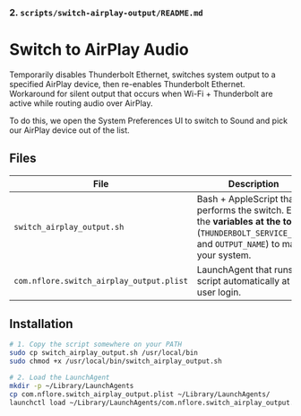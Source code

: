 ### 2. `scripts/switch-airplay-output/README.md`

# Switch to AirPlay Audio

Temporarily disables Thunderbolt Ethernet, switches system output to a specified AirPlay device, then re-enables Thunderbolt Ethernet. Workaround for silent output that occurs when Wi-Fi + Thunderbolt are active while routing audio over AirPlay.

To do this, we open the System Preferences UI to switch to Sound and pick our AirPlay device out of the list.

## Files

| File | Description |
| ---- | ----------- |
| `switch_airplay_output.sh` | Bash + AppleScript that performs the switch. Edit the **variables at the top** (`THUNDERBOLT_SERVICE_NAME` and `OUTPUT_NAME`) to match your system. |
| `com.nflore.switch_airplay_output.plist` | LaunchAgent that runs the script automatically at user login. |

## Installation

```bash
# 1. Copy the script somewhere on your PATH
sudo cp switch_airplay_output.sh /usr/local/bin
sudo chmod +x /usr/local/bin/switch_airplay_output.sh

# 2. Load the LaunchAgent
mkdir -p ~/Library/LaunchAgents
cp com.nflore.switch_airplay_output.plist ~/Library/LaunchAgents/
launchctl load ~/Library/LaunchAgents/com.nflore.switch_airplay_output.plist
```